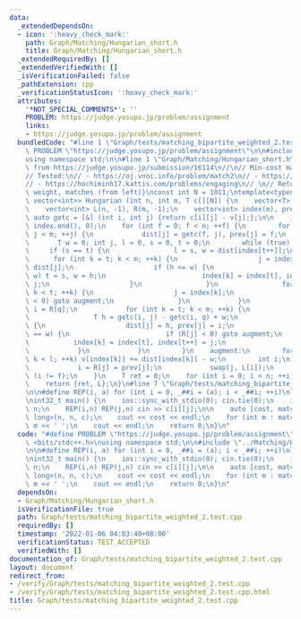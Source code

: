 ```yaml
---
data:
  _extendedDependsOn:
  - icon: ':heavy_check_mark:'
    path: Graph/Matching/Hungarian_short.h
    title: Graph/Matching/Hungarian_short.h
  _extendedRequiredBy: []
  _extendedVerifiedWith: []
  _isVerificationFailed: false
  _pathExtension: cpp
  _verificationStatusIcon: ':heavy_check_mark:'
  attributes:
    '*NOT_SPECIAL_COMMENTS*': ''
    PROBLEM: https://judge.yosupo.jp/problem/assignment
    links:
    - https://judge.yosupo.jp/problem/assignment
  bundledCode: "#line 1 \"Graph/tests/matching_bipartite_weighted_2.test.cpp\"\n#define\
    \ PROBLEM \"https://judge.yosupo.jp/problem/assignment\"\n\n#include <bits/stdc++.h>\n\
    using namespace std;\n\n#line 1 \"Graph/Matching/Hungarian_short.h\"\n// Copied\
    \ from https://judge.yosupo.jp/submission/16114\n//\n// Min-cost matching\n//\n\
    // Tested:\n// - https://oj.vnoi.info/problem/match2\n// - https://judge.yosupo.jp/problem/assignment\n\
    // - https://hochiminh17.kattis.com/problems/engaging\n// \n// Returns {total\
    \ weight, matches (from left)}\nconst int N = 1011;\ntemplate<typename T>\npair<T,\
    \ vector<int>> Hungarian (int n, int m, T c[][N]) {\n    vector<T> v(m), dist(m);\n\
    \    vector<int> L(n, -1), R(m, -1);\n    vector<int> index(m), prev(m);\n   \
    \ auto getc = [&] (int i, int j) {return c[i][j] - v[j];};\n\n    iota(index.begin(),\
    \ index.end(), 0);\n    for (int f = 0; f < n; ++f) {\n        for (int j = 0;\
    \ j < m; ++j) {\n            dist[j] = getc(f, j), prev[j] = f;\n        }\n \
    \       T w = 0; int j, l = 0, s = 0, t = 0;\n        while (true) {\n       \
    \     if (s == t) {\n                l = s, w = dist[index[t++]];\n          \
    \      for (int k = t; k < m; ++k) {\n                    j = index[k]; T h =\
    \ dist[j];\n                    if (h <= w) {\n                        if (h <\
    \ w) t = s, w = h;\n                        index[k] = index[t], index[t++] =\
    \ j;\n                    }\n                }\n                for (int k = s;\
    \ k < t; ++k) {\n                    j = index[k];\n                    if (R[j]\
    \ < 0) goto augment;\n                }\n            }\n            int q = index[s++],\
    \ i = R[q];\n            for (int k = t; k < m; ++k) {\n                j = index[k];\n\
    \                T h = getc(i, j) - getc(i, q) + w;\n                if (h < dist[j])\
    \ {\n                    dist[j] = h, prev[j] = i;\n                    if (h\
    \ == w) {\n                        if (R[j] < 0) goto augment;\n             \
    \           index[k] = index[t], index[t++] = j;\n                    }\n    \
    \            }\n            }\n        }\n    augment:\n        for (int k = 0;\
    \ k < l; ++k) v[index[k]] += dist[index[k]] - w;\n        int i;\n        do {\n\
    \            i = R[j] = prev[j];\n            swap(j, L[i]);\n        } while\
    \ (i != f);\n    }\n    T ret = 0;\n    for (int i = 0; i < n; ++i) ret += c[i][L[i]];\n\
    \    return {ret, L};\n}\n#line 7 \"Graph/tests/matching_bipartite_weighted_2.test.cpp\"\
    \n\n#define REP(i, a) for (int i = 0, _##i = (a); i < _##i; ++i)\nlong long c[N][N];\n\
    \nint32_t main() {\n    ios::sync_with_stdio(0); cin.tie(0);\n    int n; cin >>\
    \ n;\n    REP(i,n) REP(j,n) cin >> c[i][j];\n\n    auto [cost, matchL] = Hungarian<long\
    \ long>(n, n, c);\n    cout << cost << endl;\n    for (int m : matchL) cout <<\
    \ m << ' ';\n    cout << endl;\n    return 0;\n}\n"
  code: "#define PROBLEM \"https://judge.yosupo.jp/problem/assignment\"\n\n#include\
    \ <bits/stdc++.h>\nusing namespace std;\n\n#include \"../Matching/Hungarian_short.h\"\
    \n\n#define REP(i, a) for (int i = 0, _##i = (a); i < _##i; ++i)\nlong long c[N][N];\n\
    \nint32_t main() {\n    ios::sync_with_stdio(0); cin.tie(0);\n    int n; cin >>\
    \ n;\n    REP(i,n) REP(j,n) cin >> c[i][j];\n\n    auto [cost, matchL] = Hungarian<long\
    \ long>(n, n, c);\n    cout << cost << endl;\n    for (int m : matchL) cout <<\
    \ m << ' ';\n    cout << endl;\n    return 0;\n}\n"
  dependsOn:
  - Graph/Matching/Hungarian_short.h
  isVerificationFile: true
  path: Graph/tests/matching_bipartite_weighted_2.test.cpp
  requiredBy: []
  timestamp: '2022-01-06 04:03:40+08:00'
  verificationStatus: TEST_ACCEPTED
  verifiedWith: []
documentation_of: Graph/tests/matching_bipartite_weighted_2.test.cpp
layout: document
redirect_from:
- /verify/Graph/tests/matching_bipartite_weighted_2.test.cpp
- /verify/Graph/tests/matching_bipartite_weighted_2.test.cpp.html
title: Graph/tests/matching_bipartite_weighted_2.test.cpp
---
```

